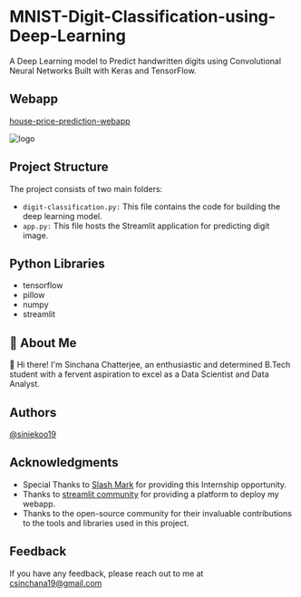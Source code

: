 # MNIST-Digit-Classification-using-Deep-Learning
A Deep Learning model to Predict handwritten digits using Convolutional Neural Networks Built with Keras and TensorFlow.

 ## Webapp
 [house-price-prediction-webapp]()
 
 ![logo]()


## Project Structure
The project consists of two main folders:

- `digit-classification.py:` This file contains the code for building the deep learning model.
- `app.py:` This file hosts the Streamlit application for predicting digit image.

## Python Libraries

- tensorflow
- pillow
- numpy
- streamlit

## 🚀 About Me
👋 Hi there! I'm Sinchana Chatterjee, an enthusiastic and determined B.Tech student with a fervent aspiration to excel as a Data Scientist and Data Analyst.

## Authors
[@siniekoo19](https://github.com/siniekoo19)

## Acknowledgments
- Special Thanks to [Slash Mark](https://slashmark.cloud/) for providing this Internship opportunity.
- Thanks to [streamlit community](https://house-price-prediction-using-xgboost-webapp.streamlit.app/) for providing a platform to deploy my webapp.
- Thanks to the open-source community for their invaluable contributions to the tools and libraries used in this project.

## Feedback
If you have any feedback, please reach out to me at csinchana19@gmail.com
